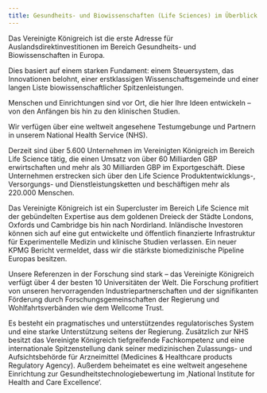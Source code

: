 ```yaml
---
title: Gesundheits- und Biowissenschaften (Life Sciences) im Überblick
---
```


Das Vereinigte Königreich ist die erste Adresse für Auslandsdirektinvestitionen im Bereich Gesundheits- und Biowissenschaften in Europa.

Dies basiert auf einem starken Fundament: einem Steuersystem, das Innovationen belohnt, einer erstklassigen Wissenschaftsgemeinde und einer langen Liste biowissenschaftlicher Spitzenleistungen.

Menschen und Einrichtungen sind vor Ort, die hier Ihre Ideen entwickeln – von den Anfängen bis hin zu den klinischen Studien.

Wir verfügen über eine weltweit angesehene Testumgebunge und Partnern in unserem National Health Service (NHS).

Derzeit sind über 5.600 Unternehmen im Vereinigten Königreich im Bereich Life Science tätig, die einen Umsatz von über 60 Milliarden GBP erwirtschaften und mehr als 30 Milliarden GBP im Exportgeschäft. Diese Unternehmen erstrecken sich über den Life Science Produktentwicklungs-, Versorgungs- und Dienstleistungsketten und beschäftigen mehr als 220.000 Menschen.

Das Vereinigte Königreich ist ein Supercluster im Bereich Life Science mit der gebündelten Expertise aus dem goldenen Dreieck der Städte Londons, Oxfords und Cambridge bis hin nach Nordirland. Inländische Investoren können sich auf eine gut entwickelte und öffentlich finanzierte Infrastruktur für Experimentelle Medizin und klinische Studien verlassen. Ein neuer KPMG Bericht vermeldet, dass wir die stärkste biomedizinische Pipeline Europas besitzen.

Unsere Referenzen in der Forschung sind stark – das Vereinigte Königreich verfügt über 4 der besten 10 Universitäten der Welt. Die Forschung profitiert von unseren hervorragenden Industriepartnerschaften und der signifikanten Förderung durch Forschungsgemeinschaften der Regierung und Wohlfahrtsverbänden wie dem Wellcome Trust.

Es besteht ein pragmatisches und unterstützendes regulatorisches System und eine starke Unterstützung seitens der Regierung. Zusätzlich zur NHS besitzt das Vereinigte Königreich tiefgreifende Fachkompetenz und eine internationale Spitzenstellung dank seiner medizinischen Zulassungs- und Aufsichtsbehörde für Arzneimittel (Medicines &  Healthcare products Regulatory Agency). Außerdem beheimatet es eine weltweit angesehene Einrichtung zur Gesundheitstechnologiebewertung im ‚National Institute for Health and Care Excellence‘.
